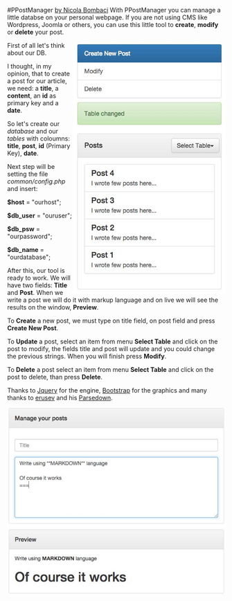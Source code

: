 #PPostManager [by Nicola Bombaci](http://nicolabombaci.com/ "Nicola Bombaci Webpage")
With PPostManager you can manage a little databse on your personal webpage. If you are not using CMS like Wordpress,
Joomla or others, you can use this little tool to **create**, **modify** or **delete** your post.
 
<img style="float:right!important" src="./img/sidePPost.jpg">
 
First of all let's think about our DB.
 
I thought, in my opinion, that to create a post for our article, we need: a **title**, a **content**, an **id** as primary key 
and a **date**.
 
So let's create our *database* and our *tables* with coloumns: **title**, **post**, **id** (Primary Key), **date**.

Next step will be setting the file *common/config.php* and insert:

**$host** = "ourhost";

**$db_user** = "ouruser";

**$db_psw** = "ourpassword";

**$db_name** = "ourdatabase";

After this, our tool is ready to work. We will have two fields: **Title** and **Post**. When we write a post we will do it
with markup language and on live we will see the results on the window, **Preview**.

To **Create** a new post, we must type on title field, on post field and press **Create New Post**.

To **Update** a post, select an item from menu **Select Table** and click on the post to modify, the fields title and post will update
and you could change the previous strings. When you will finish press **Modify**.

To **Delete** a post select an item from menu **Select Table** and click on the post to delete, than press **Delete**.

Thanks to [Jquery](https://jquery.com/ "Jquery") for the engine, [Bootstrap](http://getbootstrap.com/ "Bootstrap") for the graphics
and many thanks to [erusev](https://github.com/erusev "erusev") and his [Parsedown](https://github.com/erusev/parsedown "Parser Markdown").

<img style="display:block!important;margin-left:auto!important;margin-right:auto!important;" src="./img/mainPPost.jpg">